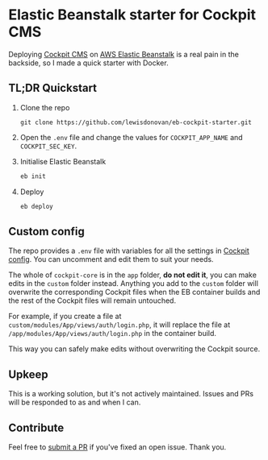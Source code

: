 # Elastic Beanstalk starter for Cockpit CMS

Deploying [Cockpit CMS](https://getcockpit.com/) on [AWS Elastic Beanstalk](https://aws.amazon.com/elasticbeanstalk/) is a real pain in the backside, so I made a quick starter with Docker.

## TL;DR Quickstart

1. Clone the repo
	```git
	git clone https://github.com/lewisdonovan/eb-cockpit-starter.git
	```

2. Open the `.env` file and change the values for `COCKPIT_APP_NAME` and `COCKPIT_SEC_KEY`.

3. Initialise Elastic Beanstalk
	```bash
	eb init
	```

4. Deploy
	```bash
	eb deploy
	```

## Custom config

The repo provides a `.env` file with variables for all the settings in [Cockpit config](https://getcockpit.com/documentation/core/quickstart/configuration). You can uncomment and edit them to suit your needs.

The whole of `cockpit-core` is in the `app` folder, **do not edit it**, you can make edits in the `custom` folder instead. Anything you add to the `custom` folder will overwrite the corresponding Cockpit files when the EB container builds and the rest of the Cockpit files will remain untouched.

For example, if you create a file at `custom/modules/App/views/auth/login.php`, it will replace the file at `/app/modules/App/views/auth/login.php` in the container build.

This way you can safely make edits without overwriting the Cockpit source.

## Upkeep
This is a working solution, but it's not actively maintained. Issues and PRs will be responded to as and when I can.

## Contribute
Feel free to [submit a PR](https://github.com/lewisdonovan/eb-cockpit-starter/pulls) if you've fixed an open issue. Thank you.